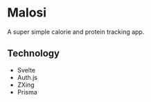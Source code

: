# Malosi

A super simple calorie and protein tracking app.

## Technology

- Svelte
- Auth.js
- ZXing
- Prisma

